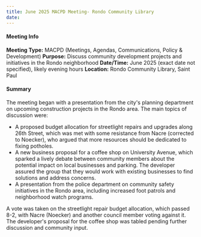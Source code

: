 ```yaml
---
title: June 2025 MACPD Meeting- Rondo Community Library
date: 
---
```

#### Meeting Info
**Meeting Type:** MACPD (Meetings, Agendas, Communications, Policy & Development)
**Purpose:** Discuss community development projects and initiatives in the Rondo neighborhood
**Date/Time:** June 2025 (exact date not specified), likely evening hours
**Location:** Rondo Community Library, Saint Paul

#### Summary
The meeting began with a presentation from the city's planning department on upcoming construction projects in the Rondo area. The main topics of discussion were:

* A proposed budget allocation for streetlight repairs and upgrades along 26th Street, which was met with some resistance from Nacre (corrected to Noecker), who argued that more resources should be dedicated to fixing potholes.
* A new business proposal for a coffee shop on University Avenue, which sparked a lively debate between community members about the potential impact on local businesses and parking. The developer assured the group that they would work with existing businesses to find solutions and address concerns.
* A presentation from the police department on community safety initiatives in the Rondo area, including increased foot patrols and neighborhood watch programs.

A vote was taken on the streetlight repair budget allocation, which passed 8-2, with Nacre (Noecker) and another council member voting against it. The developer's proposal for the coffee shop was tabled pending further discussion and community input.

